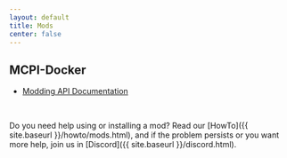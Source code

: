 ```yaml
---
layout: default
title: Mods
center: false
---
```


## MCPI-Docker
- [Modding API Documentation](https://gitea.thebrokenrail.com/TheBrokenRail/minecraft-pi-docker/src/branch/master/MODDING.md)

<br />

Do you need help using or installing a mod? Read our [HowTo]({{ site.baseurl }}/howto/mods.html), and if the problem persists or you want more help, join us in [Discord]({{ site.baseurl }}/discord.html).
